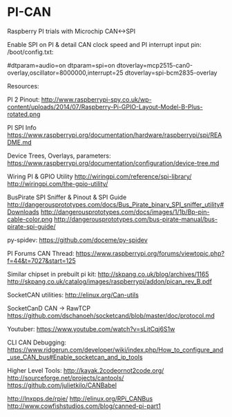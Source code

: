 # PI-CAN

Raspberry PI trials with Microchip CAN<->SPI

Enable SPI on PI & detail CAN clock speed and PI interrupt input pin:
/boot/config.txt:

#dtparam=audio=on
dtparam=spi=on
dtoverlay=mcp2515-can0-overlay,oscillator=8000000,interrupt=25
dtoverlay=spi-bcm2835-overlay


Resources:

PI 2 Pinout:
http://www.raspberrypi-spy.co.uk/wp-content/uploads/2014/07/Raspberry-Pi-GPIO-Layout-Model-B-Plus-rotated.png

PI SPI Info
https://www.raspberrypi.org/documentation/hardware/raspberrypi/spi/README.md

Device Trees, Overlays, parameters:
https://www.raspberrypi.org/documentation/configuration/device-tree.md

Wiring PI & GPIO Utility
http://wiringpi.com/reference/spi-library/
http://wiringpi.com/the-gpio-utility/

BusPirate SPI Sniffer & Pinout & SPI Guide
http://dangerousprototypes.com/docs/Bus_Pirate_binary_SPI_sniffer_utility#Downloads
http://dangerousprototypes.com/docs/images/1/1b/Bp-pin-cable-color.png
http://dangerousprototypes.com/bus-pirate-manual/bus-pirate-spi-guide/



py-spidev:
https://github.com/doceme/py-spidev

PI Forums CAN Thread:
https://www.raspberrypi.org/forums/viewtopic.php?f=44&t=7027&start=125

Similar chipset in prebuilt pi kit:
http://skpang.co.uk/blog/archives/1165
http://skpang.co.uk/catalog/images/raspberrypi/addon/pican_rev_B.pdf

SocketCAN utilities:
http://elinux.org/Can-utils

SocketCanD CAN -> RawTCP
https://github.com/dschanoeh/socketcand/blob/master/doc/protocol.md

Youtuber:
https://www.youtube.com/watch?v=sLitCqj6S1w

CLI CAN Debugging:
https://www.ridgerun.com/developer/wiki/index.php/How_to_configure_and_use_CAN_bus#Enable_socketcan_and_ip_tools

Higher Level Tools:
http://kayak.2codeornot2code.org/
http://sourceforge.net/projects/cantools/
https://github.com/julietkilo/CANBabel



http://lnxpps.de/rpie/
http://elinux.org/RPi_CANBus
http://www.cowfishstudios.com/blog/canned-pi-part1
